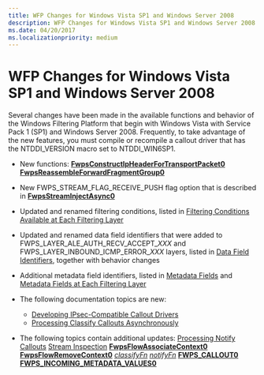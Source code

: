 ```yaml
---
title: WFP Changes for Windows Vista SP1 and Windows Server 2008
description: WFP Changes for Windows Vista SP1 and Windows Server 2008
ms.date: 04/20/2017
ms.localizationpriority: medium
---
```


# WFP Changes for Windows Vista SP1 and Windows Server 2008


Several changes have been made in the available functions and behavior of the Windows Filtering Platform that begin with Windows Vista with Service Pack 1 (SP1) and Windows Server 2008. Frequently, to take advantage of the new features, you must compile or recompile a callout driver that has the NTDDI\_VERSION macro set to NTDDI\_WIN6SP1.

-   New functions:
    [**FwpsConstructIpHeaderForTransportPacket0**](/windows-hardware/drivers/ddi/fwpsk/nf-fwpsk-fwpsconstructipheaderfortransportpacket0)
    [**FwpsReassembleForwardFragmentGroup0**](/windows-hardware/drivers/ddi/fwpsk/nf-fwpsk-fwpsreassembleforwardfragmentgroup0)
-   New FWPS\_STREAM\_FLAG\_RECEIVE\_PUSH flag option that is described in [**FwpsStreamInjectAsync0**](/windows-hardware/drivers/ddi/fwpsk/nf-fwpsk-fwpsstreaminjectasync0)

-   Updated and renamed filtering conditions, listed in [Filtering Conditions Available at Each Filtering Layer](./filtering-conditions-available-at-each-filtering-layer.md)

-   Updated and renamed data field identifiers that were added to FWPS\_LAYER\_ALE\_AUTH\_RECV\_ACCEPT\_*XXX* and FWPS\_LAYER\_INBOUND\_ICMP\_ERROR\_*XXX* layers, listed in [Data Field Identifiers](./data-field-identifiers.md), together with behavior changes

-   Additional metadata field identifiers, listed in [Metadata Fields](./metadata-field-identifiers.md) and [Metadata Fields at Each Filtering Layer](./metadata-fields-at-each-filtering-layer.md)

-   The following documentation topics are new:
    -   [Developing IPsec-Compatible Callout Drivers](developing-ipsec-compatible-callout-drivers.md)
    -   [Processing Classify Callouts Asynchronously](processing-classify-callouts-asynchronously.md)
-   The following topics contain additional updates:
    [Processing Notify Callouts](processing-notify-callouts.md)
    [Stream Inspection](stream-inspection.md)
    [**FwpsFlowAssociateContext0**](/windows-hardware/drivers/ddi/fwpsk/nf-fwpsk-fwpsflowassociatecontext0)
    [**FwpsFlowRemoveContext0**](/windows-hardware/drivers/ddi/fwpsk/nf-fwpsk-fwpsflowremovecontext0)
    [*classifyFn*](/windows-hardware/drivers/ddi/fwpsk/nc-fwpsk-fwps_callout_classify_fn0)
    [*notifyFn*](/windows-hardware/drivers/ddi/fwpsk/nc-fwpsk-fwps_callout_notify_fn0)
    [**FWPS\_CALLOUT0**](/windows-hardware/drivers/ddi/fwpsk/ns-fwpsk-fwps_callout0_)
    [**FWPS\_INCOMING\_METADATA\_VALUES0**](/windows-hardware/drivers/ddi/fwpsk/ns-fwpsk-fwps_incoming_metadata_values0_)

